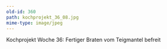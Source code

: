 ```yaml
---
old-id: 360
path: kochprojekt_36_08.jpg
mime-type: image/jpeg
---
```

Kochprojekt Woche 36:
Fertiger Braten vom Teigmantel befreit
